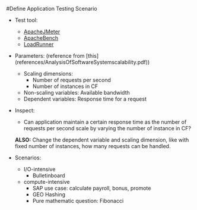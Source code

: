 #Define Application Testing Scenario 

- Test tool: 
	- [ApacheJMeter](http://jmeter.apache.org/)
	- [ApacheBench](http://httpd.apache.org/docs/2.4/programs/ab.html) 
	- [LoadRunner](http://www8.hp.com/us/en/software-solutions/loadrunner-load-testing/)			

- Parameters: (reference from [this] (references/AnalysisOfSoftwareSystemscalability.pdf))
	- Scaling dimensions: 
		- Number of requests per second
		- Number of instances in CF
	- Non-scaling variables: Available bandwidth
	- Dependent variables: Response time for a request

- Inspect:
	- Can application maintain a certain response time as the number of requests per second scale by varying the number of instance in CF?

	**ALSO:** Change the dependent variable and scaling dimension, like with fixed number of instances, how many requests can be handled.

- Scenarios:
	- I/O-intensive  
		- Bulletinboard 
	- compute-intensive
		- SAP use case: calculate payroll, bonus, promote
		- GEO Hashing
		- Pure mathematic question: Fibonacci
